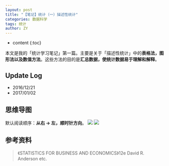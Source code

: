 ```yaml
---
layout: post
title: "【笔记】统计（一）描述性统计"
categories: 数据科学
tags: 统计
author: ZY
---
```


* content
{:toc}

本文是我的「统计学习笔记」第一篇。主要是关于「描述性统计」中的**表格法，图形法以及数值方法**。这些方法的目的是**汇总数据，使统计数据易于理解和解释**。




## Update Log
- 2016/12/21
- 2017/01/02

## 思维导图
默认阅读顺序：**从右 → 左，顺时针方向**。
![](https://raw.githubusercontent.com/woaielf/woaielf.github.io/master/_posts/Pic/1612/161221-1.png)
![](https://raw.githubusercontent.com/woaielf/woaielf.github.io/master/_posts/Pic/1612/161221-2.png)




## 参考资料
> 《STATISTICS FOR BUSINESS AND ECONOMICS》12e David R. Anderson etc.

